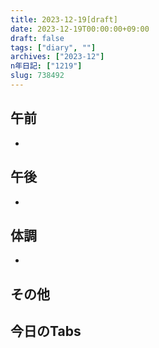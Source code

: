 ```yaml
---
title: 2023-12-19[draft]
date: 2023-12-19T00:00:00+09:00
draft: false
tags: ["diary", ""]
archives: ["2023-12"]
n年日記: ["1219"]
slug: 738492
---
```

## 午前
- 
## 午後
- 
## 体調
- 
## その他
## 今日のTabs